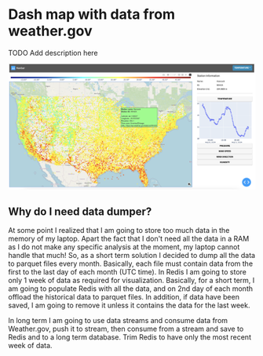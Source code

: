 # Dash map with data from weather.gov

TODO Add description here

![](./images/img1-screenshot.png)


## Why do I need data dumper?

At some point I realized that I am going to store too much data in the memory of my 
laptop. Apart the fact that I don't need all the data in a RAM as I do not make any
specific analysis at the moment, my laptop cannot handle that much! So, as a short 
term solution I decided to dump all the data to parquet files every month. Basically, 
each file must contain data from the first to the last day of each month (UTC time).
In Redis I am going to store only 1 week of data as required for visualization. Basically,
for a short term, I am going to populate Redis with all the data, and on 2nd day of each 
month offload the historical data to parquet files. In addition, if data have been saved,
I am going to remove it unless it contains the data for the last week.

In long term I am going to use data streams and consume data from Weather.gov, push it
to stream, then consume from a stream and save to Redis and to a long term database. Trim
Redis to have only the most recent week of data.
